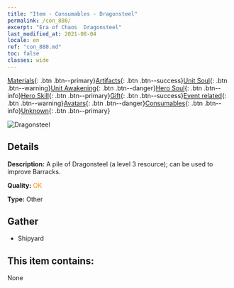 ```yaml
---
title: "Item - Consumables - Dragonsteel"
permalink: /con_880/
excerpt: "Era of Chaos  Dragonsteel"
last_modified_at: 2021-08-04
locale: en
ref: "con_880.md"
toc: false
classes: wide
---
```

 [Materials](/Items/){: .btn .btn--primary}[Artifacts](/Items/Artifacts/){: .btn .btn--success}[Unit Soul](/Items/UnitSoul/){: .btn .btn--warning}[Unit Awakening](/Items/UnitAwakening/){: .btn .btn--danger}[Hero Soul](/Items/HeroSoul/){: .btn .btn--info}[Hero Skill](/Items/HeroSkill/){: .btn .btn--primary}[Gift](/Items/Gift/){: .btn .btn--success}[Event related](/Items/Events/){: .btn .btn--warning}[Avatars](/Items/Avatars/){: .btn .btn--danger}[Consumables](/Items/Consumables/){: .btn .btn--info}[Unknown](/Items/Unknown/){: .btn .btn--primary}

 ![Dragonsteel](/images/t/i_115.png)

## Details
 **Description:** A pile of Dragonsteel (a level 3 resource); can be used to improve Barracks.

 **Quality:** <span style="color: #FF8C00">OK</span>

 **Type:** Other

## Gather

*    Shipyard 

## This item contains:

  None

